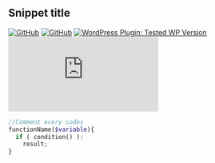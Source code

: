 ## Snippet title
[![GitHub](https://img.shields.io/badge/contact-Dede%20Wiweka-red)](https://dede.wiweka.com/development) [![GitHub](https://img.shields.io/github/license/dedewiweka/snippets)](https://github.com/dedewiweka/snippets/blob/main/LICENSE) [![WordPress Plugin: Tested WP Version](https://img.shields.io/wordpress/plugin/tested/woocommerce)](https://wordpress.org/plugins/woocommerce/) ![GitHub file size in bytes](https://img.shields.io/github/size/dedewiweka/snippets/snippets-template.md) 

```php
//Comment every codes
functionName($variable){
  if ( condition() ):
    result;
}
```
